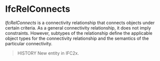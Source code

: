 # IfcRelConnects

_IfcRelConnects_ is a connectivity relationship that connects objects under certain criteria. As a general connectivity relationship, it does not imply constraints. However, subtypes of the relationship define the applicable object types for the connectivity relationship and the semantics of the particular connectivity.
<!-- end of short definition -->

> HISTORY New entity in IFC2x.

